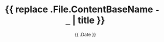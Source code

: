 ---
title: '{{ replace .File.ContentBaseName `-` ` ` `_` | title }}'
summary: ' '
date: '{{ .Date }}'
draft: true
categories: ' '
---